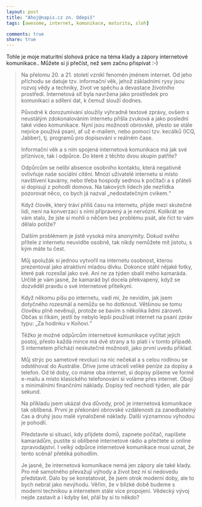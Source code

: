 ```yaml
---
layout: post
title: "Ahoj@napis.cz zn. Odepiš"
tags: [awesome, internet, komunikace, maturita, sloh]

comments: true 
share: true 
---
```

Tohle je moje maturitní slohová práce na téma klady a zápory internetové komunikace.. Můžete si ji přečíst, než sem začnu přispívat :-)

> Na přelomu 20. a 21. století vznikl fenomén jménem internet. Od jeho příchodu se datuje tzv. informační věk, jehož základními rysy jsou rozvoj vědy a techniky, život ve spěchu a devastace životního prostředí. Internetová síť byla navržena jako prostředek pro komunikaci a sdílení dat, k čemuž slouží dodnes.
> 
> Původně k dorozumívání sloužily výhradně textové zprávy, ovšem s neustálým zdokonalováním internetu přišla zvuková a jako poslední také video komunikace. Nyní jsou možnosti obrovské, přesto se stále nejvíce používá psaní, ať už e-mailem, nebo pomocí tzv. kecálků (ICQ, Jabber), tj. programů pro dopisování v reálném čase.
> 
> Informační věk a s ním spojená internetová komunikace má jak své příznivce, tak i odpůrce. Do které z těchto dvou skupin patříte?
> 
> Odpůrcům se nelíbí absence osobního kontaktu, která negativně ovlivňuje naše sociální cítění. Mnozí uživatelé internetu si místo navštívení kavárny, nebo třeba hospody sednou k počítači a s přáteli si dopisují z pohodlí domova. Na takových lidech jde nezřídka pozorovat něco, co bych já nazval „nedostatečným cvikem.“
> 
> Když člověk, který tráví příliš času na internetu, přijde mezi skutečné lidi, není na konverzaci s nimi připravený a je nervózní. Kolikrát se vám stalo, že jste si mohli o něčem bez problému psát, ale říct to vám dělalo potíže?
> 
> Dalším problémem je jistě vysoká míra anonymity. Dokud svého přítele z internetu neuvidíte osobně, tak nikdy nemůžete mít jistotu, s kým máte tu čest.
> 
> Můj spolužák si jednou vytvořil na internetu osobnost, kterou prezentoval jako atraktivní mladou dívku. Dokonce stáhl nějaké fotky, které pak rozesílal jako své. Ani ne za týden sbalil mého kamaráda. Určitě je vám jasné, že kamarád byl docela překvapený, když se dozvěděl pravdu o své internetové přítelkyni.
> 
> Když někomu píšu po internetu, vadí mi, že nevidím, jak jsem dotyčného rozesmál a nemůžu se ho dotknout. Většinou se tomu člověku plně nevěnuji, protože se bavím s několika lidmi zároveň. Občas si říkám, jestli by nebylo lepší používat internet na psaní zpráv typu: „Za hodinku v Koňovi.“
> 
> Těžko je možné odpůrcům internetové komunikace vyčítat jejich postoj, přesto každá mince má dvě strany a to platí i v tomto případě. S internetem přichází neskutečné možnosti, jako první uvedu příklad.
> 
> Můj strýc po sametové revoluci na nic nečekal a s celou rodinou se odstěhoval do Austrálie. Dříve jsme utráceli veliké peníze za dopisy a telefon. Od té doby, co máme oba internet, si dopisy píšeme ve formě e-mailu a místo klasického telefonování si voláme přes internet. Obojí s minimálními finančními náklady. Dopisy teď nechodí týden, ale pár sekund.
> 
> Na příkladu jsem ukázal dva důvody, proč je internetová komunikace tak oblíbená. První je překonání obrovské vzdálenosti za zanedbatelný čas a druhý jsou malé vynaložené náklady. Další významnou výhodou je pohodlí.
> 
> Představte si situaci, kdy přijdete domů, zapnete počítač, napíšete kamarádům, pustíte si oblíbené internetové rádio a přečtete si online zpravodajství. I velký odpůrce internetové komunikace musí uznat, že tento scénář přetéká pohodlím.
> 
> Je jasné, že internetová komunikace nemá jen zápory ale také klady. Pro mě samotného převažují výhody a život bez ní si nedovedu představit. Dalo by se konstatovat, že jsem otrok moderní doby, ale to bych nebral jako nevýhodu. Věřím, že v blízké době budeme s moderní technikou a internetem stále více propojeni. Vědecký vývoj nejde zastavit a i kdyby šel, přál by si to někdo?